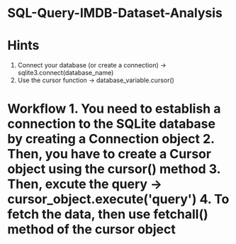 # SQL-Query-IMDB-Dataset-Analysis
# Hints
1. Connect your database (or create a connection) -> sqlite3.connect(database_name)
2. Use the cursor function -> database_variable.cursor()
 # Workflow 1. You need to establish a connection to the SQLite database by creating a Connection object 2. Then, you have to create a Cursor object using the cursor() method 3. Then, excute the query -> cursor_object.execute('query') 4. To fetch the data, then use fetchall() method of the cursor object
